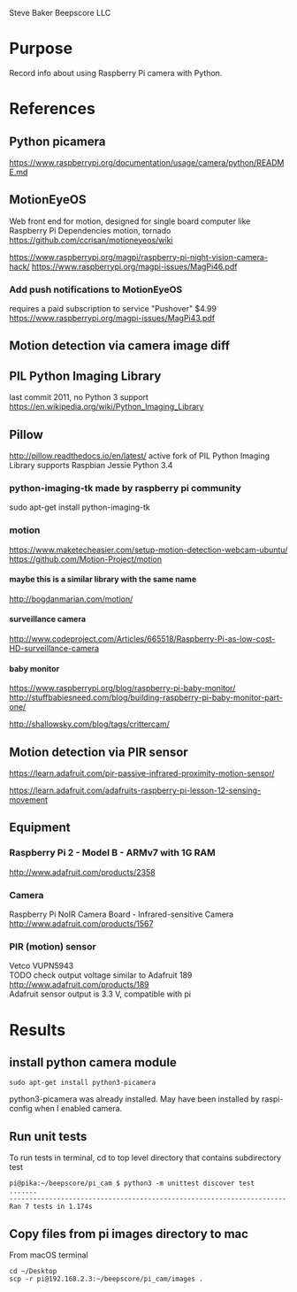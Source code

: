 Steve Baker Beepscore LLC

# Purpose
Record info about using Raspberry Pi camera with Python.

# References

## Python picamera
https://www.raspberrypi.org/documentation/usage/camera/python/README.md

## MotionEyeOS
Web front end for motion, designed for single board computer like Raspberry Pi
Dependencies motion, tornado
https://github.com/ccrisan/motioneyeos/wiki

https://www.raspberrypi.org/magpi/raspberry-pi-night-vision-camera-hack/
https://www.raspberrypi.org/magpi-issues/MagPi46.pdf

### Add push notifications to MotionEyeOS
requires a paid subscription to service "Pushover" $4.99
https://www.raspberrypi.org/magpi-issues/MagPi43.pdf

## Motion detection via camera image diff

## PIL Python Imaging Library
last commit 2011, no Python 3 support
https://en.wikipedia.org/wiki/Python_Imaging_Library

## Pillow
http://pillow.readthedocs.io/en/latest/
active fork of PIL Python Imaging Library
supports Raspbian Jessie Python 3.4

### python-imaging-tk made by raspberry pi community
sudo apt-get install python-imaging-tk

### motion
https://www.maketecheasier.com/setup-motion-detection-webcam-ubuntu/
https://github.com/Motion-Project/motion

#### maybe this is a similar library with the same name
http://bogdanmarian.com/motion/


#### surveillance camera
http://www.codeproject.com/Articles/665518/Raspberry-Pi-as-low-cost-HD-surveillance-camera

#### baby monitor
https://www.raspberrypi.org/blog/raspberry-pi-baby-monitor/
http://stuffbabiesneed.com/blog/building-raspberry-pi-baby-monitor-part-one/

http://shallowsky.com/blog/tags/crittercam/

## Motion detection via PIR sensor
https://learn.adafruit.com/pir-passive-infrared-proximity-motion-sensor/

https://learn.adafruit.com/adafruits-raspberry-pi-lesson-12-sensing-movement


## Equipment

### Raspberry Pi 2 - Model B - ARMv7 with 1G RAM
http://www.adafruit.com/products/2358

### Camera
Raspberry Pi NoIR Camera Board - Infrared-sensitive Camera
http://www.adafruit.com/products/1567

### PIR (motion) sensor
Vetco VUPN5943  
TODO check output voltage
similar to Adafruit 189  
http://www.adafruit.com/products/189  
Adafruit sensor output is 3.3 V, compatible with pi


# Results

## install python camera module
    sudo apt-get install python3-picamera

python3-picamera was already installed.
May have been installed by raspi-config when I enabled camera.

## Run unit tests
To run tests in terminal, cd to top level directory that contains subdirectory test

    pi@pika:~/beepscore/pi_cam $ python3 -m unittest discover test
    .......
    ----------------------------------------------------------------------
    Ran 7 tests in 1.174s

## Copy files from pi images directory to mac
From macOS terminal

    cd ~/Desktop
    scp -r pi@192.168.2.3:~/beepscore/pi_cam/images .
